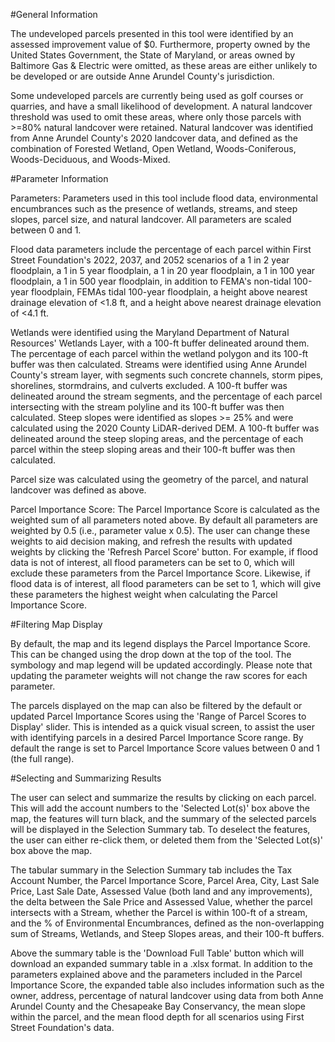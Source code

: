 #General Information 

The undeveloped parcels presented in this tool were identified by an assessed improvement value of $0. Furthermore, property owned by the United States Government, the State of Maryland, or areas owned by Baltimore Gas & Electric were omitted, as these areas are either unlikely to be developed or are outside Anne Arundel County's jurisdiction. 

Some undeveloped parcels are currently being used as golf courses or quarries, and have a small likelihood of development. A natural landcover threshold was used to omit these areas, where only those parcels with >=80% natural landcover were retained. Natural landcover was identified from Anne Arundel County's 2020 landcover data, and defined as the combination of Forested Wetland, Open Wetland, Woods-Coniferous, Woods-Deciduous, and Woods-Mixed.


#Parameter Information 

Parameters: Parameters used in this tool include flood data, environmental encumbrances such as the presence of wetlands, streams, and steep slopes, parcel size, and natural landcover. All parameters are scaled between 0 and 1. 

Flood data parameters include the percentage of each parcel within First Street Foundation's 2022, 2037, and 2052 scenarios of a 1 in 2 year floodplain, a 1 in 5 year floodplain, a 1 in 20 year floodplain, a 1 in 100 year floodplain, a 1 in 500 year floodplain, in addition to FEMA's non-tidal 100-year floodplain, FEMAs tidal 100-year floodplain, a height above nearest drainage elevation of <1.8 ft, and a height above nearest drainage elevation of <4.1 ft. 

Wetlands were identified using the Maryland Department of Natural Resources' Wetlands Layer, with a 100-ft buffer delineated around them. The percentage of each parcel within the wetland polygon and its 100-ft buffer was then calculated. Streams were identified using Anne Arundel County's stream layer, with segments such concrete channels, storm pipes, shorelines, stormdrains, and culverts excluded. A 100-ft buffer was delineated around the stream segments, and the percentage of each parcel intersecting with the stream polyline and its 100-ft buffer was then calculated. Steep slopes were identified as slopes >= 25% and were calculated using the 2020 County LiDAR-derived DEM. A 100-ft buffer was delineated around the steep sloping areas, and the percentage of each parcel within the steep sloping areas and their 100-ft buffer was then calculated. 

Parcel size was calculated using the geometry of the parcel, and natural landcover was defined as above. 

Parcel Importance Score: The Parcel Importance Score is calculated as the weighted sum of all parameters noted above. By default all parameters are weighted by 0.5 (i.e., parameter value x 0.5). The user can change these weights to aid decision making, and refresh the results with updated weights by clicking the 'Refresh Parcel Score' button. For example, if flood data is not of interest, all flood parameters can be set to 0, which will exclude these parameters from the Parcel Importance Score. Likewise, if flood data is of interest, all flood parameters can be set to 1, which will give these parameters the highest weight when calculating the Parcel Importance Score.


#Filtering Map Display 

By default, the map and its legend displays the Parcel Importance Score. This can be changed using the drop down at the top of the tool. The symbology and map legend will be updated accordingly. Please note that updating the parameter weights will not change the raw scores for each parameter. 

The parcels displayed on the map can also be filtered by the default or updated Parcel Importance Scores using the 'Range of Parcel Scores to Display' slider. This is intended as a quick visual screen, to assist the user with identifying parcels in a desired Parcel Importance Score range. By default the range is set to Parcel Importance Score values between 0 and 1 (the full range).


#Selecting and Summarizing Results 

The user can select and summarize the results by clicking on each parcel. This will add the account numbers to the 'Selected Lot(s)' box above the map, the features will turn black, and the summary of the selected parcels will be displayed in the Selection Summary tab. To deselect the features, the user can either re-click them, or deleted them from the 'Selected Lot(s)' box above the map. 

The tabular summary in the Selection Summary tab includes the Tax Account Number, the Parcel Importance Score, Parcel Area, City, Last Sale Price, Last Sale Date, Assessed Value (both land and any improvements), the delta between the Sale Price and Assessed Value, whether the parcel intersects with a Stream, whether the Parcel is within 100-ft of a stream, and the % of Environmental Encumbrances, defined as the non-overlapping sum of Streams, Wetlands, and Steep Slopes areas, and their 100-ft buffers. 

Above the summary table is the 'Download Full Table' button which will download an expanded summary table in a .xlsx format. In addition to the parameters explained above and the parameters included in the Parcel Importance Score, the expanded table also includes information such as the owner, address, percentage of natural landcover using data from both Anne Arundel County and the Chesapeake Bay Conservancy, the mean slope within the parcel, and the mean flood depth for all scenarios using First Street Foundation's data.

